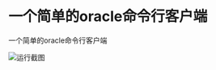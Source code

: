 # 一个简单的oracle命令行客户端 

一个简单的oracle命令行客户端 

![运行截图](https://raw.github.com/planet0104/repositpry/master/oracle-cmd/screen.jpg)